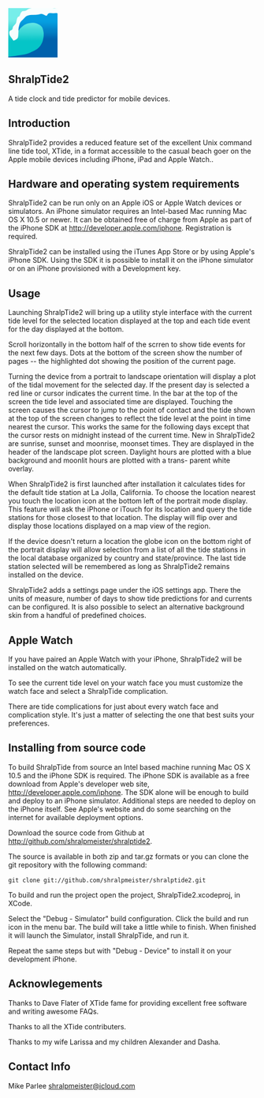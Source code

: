 <img src="icon.png" width="100" height="100"/>

ShralpTide2  
-----------
A tide clock and tide predictor for mobile devices.

Introduction
------------

ShralpTide2 provides a reduced feature set of the excellent Unix
command line tide tool, XTide, in a format accessible to the casual
beach goer on the Apple mobile devices including iPhone, iPad and
Apple Watch..

Hardware and operating system requirements
------------------------------------------

ShralpTide2 can be run only on an Apple iOS or Apple Watch devices or simulators. 
An iPhone simulator requires an Intel-based Mac running Mac OS X 10.5
or newer.  It can be obtained free of charge from Apple as part of the 
iPhone SDK at http://developer.apple.com/iphone. Registration is required.

ShralpTide2 can be installed using the iTunes App Store or by using Apple's
iPhone SDK. Using the SDK it is possible to install it on the iPhone 
simulator or on an iPhone provisioned with a Development key.

Usage
-----

Launching ShralpTide2 will bring up a utility style interface with the current
tide level for the selected location displayed at the top and each tide event
for the day displayed at the bottom.

Scroll horizontally in the bottom half of the scrren to show tide events for 
the next few days. Dots at the bottom of the screen show
the number of pages -- the highlighted dot showing the position of the
current page.

Turning the device from a portrait to landscape orientation will display a
plot of the tidal movement for the selected day. If the present day is 
selected a red line or cursor indicates the current time. In the bar at the
top of the screen the tide level and associated time are displayed. Touching 
the screen causes the cursor to jump to the point of contact and the tide
shown at the top of the screen changes to reflect the tide level at the 
point in time nearest the cursor. This works the same for the following days
except that the cursor rests on midnight instead of the current time. New
in ShralpTide2 are sunrise, sunset and moonrise, moonset times. They are
displayed in the header of the landscape plot screen. Daylight hours are
plotted with a blue background and moonlit hours are plotted with a trans-
parent white overlay.

When ShralpTide2 is first launched after installation it calculates tides for
the default tide station at La Jolla, California. To choose the location
nearest you touch the location icon at the bottom left of the portrait mode
display. This feature will ask the iPhone or iTouch for its location and
query the tide stations for those closest to that location. The display will
flip over and display those locations displayed on a map view of the region.

If the device doesn't return a location the globe icon on the bottom right
of the portrait display will allow selection from a list of all the tide
stations in the local database organized by country and state/province. The 
last tide station selected will be remembered as long as ShralpTide2 remains 
installed on the device.

ShralpTide2 adds a settings page under the iOS settings app. There the units
of measure, number of days to show tide predictions for and currents can be
configured. It is also possible to select an alternative background skin from
a handful of predefined choices.

Apple Watch
-----------

If you have paired an Apple Watch with your iPhone, ShralpTide2 will be
installed on the watch automatically.

To see the current tide level on your watch face you must customize the
watch face and select a ShralpTide complication. 

There are tide complications
for just about every watch face and complication style. It's just a matter 
of selecting the one that best suits your preferences.


Installing from source code
---------------------------

To build ShralpTide from source an Intel based machine running Mac OS X 10.5
and the iPhone SDK is required. The iPhone SDK is available as a free download
from Apple's developer web site, http://developer.apple.com/iphone. The SDK
alone will be enough to build and deploy to an iPhone simulator. Additional
steps are needed to deploy on the iPhone itself. See Apple's website and do
some searching on the internet for available deployment options.

Download the source code from Github at 
http://github.com/shralpmeister/shralptide2.

The source is available in both zip and tar.gz formats or you can clone the
git repository with the following command:

    git clone git://github.com/shralpmeister/shralptide2.git

To build and run the project open the project, ShralpTide2.xcodeproj, in XCode.

Select the "Debug - Simulator" build configuration. Click the build and run 
icon in the menu bar. The build will take a little while to finish. When
finished it will launch the Simulator, install ShralpTide, and run it.

Repeat the same steps but with "Debug - Device" to install it on your 
development iPhone.

Acknowlegements
---------------

Thanks to Dave Flater of XTide fame for providing excellent free software
and writing awesome FAQs.

Thanks to all the XTide contributers.

Thanks to my wife Larissa and my children Alexander and Dasha.

Contact Info
------------

Mike Parlee
[shralpmeister@icloud.com](mailto://shralpmeister@icloud.com)
